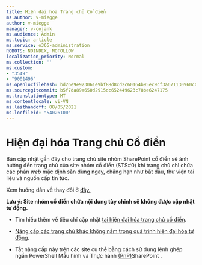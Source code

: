 ```yaml
---
title: Hiện đại hóa Trang chủ Cổ điển
ms.author: v-miegge
author: v-miegge
manager: v-cojank
ms.audience: Admin
ms.topic: article
ms.service: o365-administration
ROBOTS: NOINDEX, NOFOLLOW
localization_priority: Normal
ms.collection: ''
ms.custom:
- "3549"
- "9001496"
ms.openlocfilehash: bd26e9e923061e9bf88d8cd2c60164b95ec9cf3a671130960c0412e3f31acbaf
ms.sourcegitcommit: b5f7da89a650d2915dc652449623c78be6247175
ms.translationtype: MT
ms.contentlocale: vi-VN
ms.lasthandoff: 08/05/2021
ms.locfileid: "54026100"
---
```

# <a name="modernize-the-classic-home-page"></a>Hiện đại hóa Trang chủ Cổ điển

Bản cập nhật gần đây cho trang chủ site nhóm SharePoint cổ điển sẽ ảnh hưởng đến trang chủ của site nhóm cổ điển (STS#0) khi trang chủ chỉ chứa các phần *web* mặc định sẵn dùng ngay, chẳng hạn như bắt đầu, thư viện tài liệu và nguồn cấp tin tức.

Xem hướng dẫn về thay đổi ở [đây.](https://docs.microsoft.com/sharepoint/sharepointonline/media/homepage-upgrade-gif.gif) 

**Lưu ý: Site nhóm cổ điển chứa nội dung tùy chỉnh sẽ không được cập nhật tự động.**

* Tìm hiểu thêm về tiêu chí cập nhật [tại hiện đại hóa trang chủ cổ điển](https://docs.microsoft.com/sharepoint/disable-auto-modernization-classic-home-pages#why-update-classic-team-site-home-pages-to-modern).

* [Nâng cấp các trang chủ khác không nằm trong quá trình hiện đại hóa tự động](https://docs.microsoft.com/sharepoint/dev/transform/modernize-userinterface-site-pages).

* Tắt nâng cấp này trên các site cụ thể bằng cách sử dụng lệnh ghép ngắn PowerShell Mẫu hình và Thực hành [(PnP)](https://docs.microsoft.com/powershell/sharepoint/sharepoint-pnp/sharepoint-pnp-cmdlets)SharePoint .
